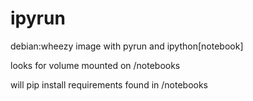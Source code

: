ipyrun
======

debian:wheezy image with pyrun and ipython[notebook]

looks for volume mounted on /notebooks

will pip install requirements found in /notebooks
